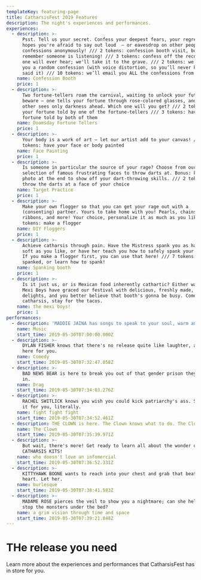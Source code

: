 ```yaml
---
templateKey: featuring-page
title: CatharsisFest 2019 Features
description: The night's experiences and performances.
experiences:
  - description: >-
      Psst. Tell us your secret. Confess your deepest fears, your regrets, your
      hopes you're afraid to say out loud  – or eavesdrop on other people's
      confessions anonymously! /// 2 tokens: confession booth visit, but
      remember someone is listening! /// 3 tokens: confess off the record! No
      one will ever hear; we'll take it to the grave. /// 2 tokens: we’ll email
      you a random confession (with voice distortion, so you’ll never know who
      said it) /// 10 tokens: we’ll email you ALL the confessions from tonight.
    name: Confession Booth
    price: 1
  - description: >-
      Two fortune-tellers roam the carnival, waiting to unlock your future. But
      beware – one tells your fortune through rose-colored glasses, and the
      other sees only darkness ahead. Which one will you get? /// 2 tokens: have
      your fortune told by one of the fortune-tellers /// 3 tokens: have your
      fortune told by both of them
    name: Doomsday Fortune Tellers
    price: 1
  - description: >-
      Your body is a work of art – let our artist add to your canvas! /// 2
      tokens: have your face or body painted
    name: Face Painting
    price: 1
  - description: >-
      Is someone in particular the source of your rage? Choose from our
      selection of famous frustrating faces to throw darts at. Bonus: keep the
      photo at the end to show off your dart-throwing skills. /// 2 tokens:
      throw the darts at a face of your choice
    name: Target Practice
    price: 1
  - description: >-
      Make your own flogger so that you can get your rage out with a
      (consenting) partner. Yours to take home with you! Pearls, chains,
      ribbons, and more! Your choice, personalize it as much as you like. /// 7
      tokens: make a flogger
    name: DIY Floggers
    price: 1
  - description: >-
      Achieve catharsis through pain. Have the Mistress spank you as hard or
      soft as you like, or have her teach you how to safely spank your partner.
      If you make a flogger first, you can use that here! /// 7 tokens: get
      spanked, or learn how to spank!
    name: Spanking booth
    price: 1
  - description: >-
      Is it just us, or is Mexican food inherently cathartic? Either way, The
      Mexi Boys have graced our festival with delicious, freshly made, vegan
      delights, and you better believe that booth's gonna be busy. Come for the
      catharsis, stay for the tacos.
    name: the mexi boys!
    price: 1
performances:
  - description: 'MADDIE JAINA has songs to speak to your soul, warm and soulful and true.'
    name: Music
    start_time: 2019-05-30T07:00:00.000Z
  - description: >-
      DYLAN FISHER knows that there's no release quite like laughter, and he's
      here for you.
    name: Comedy
    start_time: 2019-05-30T07:32:47.058Z
  - description: >-
      BAD NEWS BEAR is here to break you out of that gender prison they put you
      in.
    name: Drag
    start_time: 2019-05-30T07:34:03.276Z
  - description: >-
      RACHEL SWITLICK knows you wish you could kick patriarchy's ass. She can do
      it for you, literally.
    name: fight fight fight
    start_time: 2019-05-30T07:34:52.461Z
  - description: THE CLOWN is here. The Clown knows what to do. The Clown is ready.
    name: The Clown
    start_time: 2019-05-30T07:35:39.971Z
  - description: >-
      But wait, there's more! Get ready to learn all about the wonder of
      CATHARSIS KITS!
    name: who doesn't love an infomercial
    start_time: 2019-05-30T07:36:52.331Z
  - description: >-
      KITTYHAWK BOONE wants to reach into your chest and grab that beating
      heart. Let her.
    name: burlesque
    start_time: 2019-05-30T07:38:41.583Z
  - description: >-
      MADAME ROSE pierces the veil to show you a nightmare; can she help you
      stop the monsters under the bed?
    name: a grim vision through time and space
    start_time: 2019-05-30T07:39:21.848Z
---
```

# THe release you need

Learn more about the experiences and performances that CatharsisFest has in store for you.
